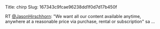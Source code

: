 Title: chirp
Slug: 167343c9fcae96238dd1f0d7d17b450f

RT <a href="http://twitter.com/JasonHirschhorn">@JasonHirschhorn</a>: "We want all our content available anytime, anywhere at a reasonable price via purchase, rental or subscription" sa ...
